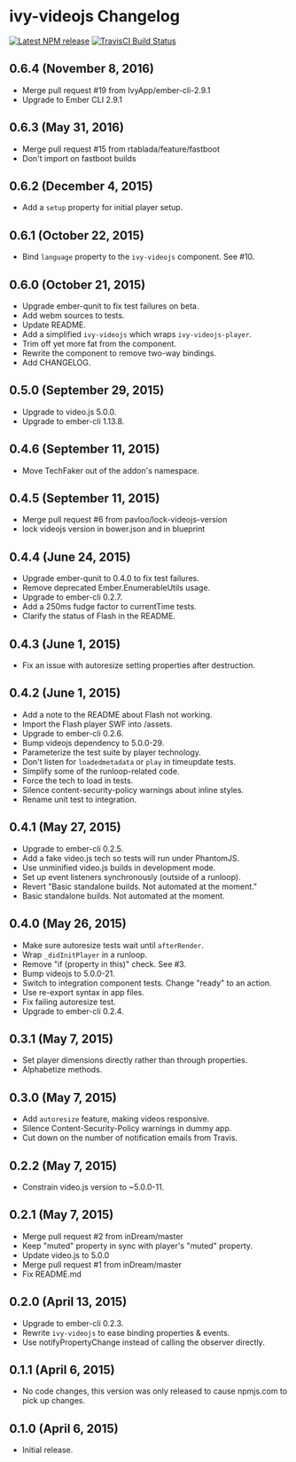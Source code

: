 # ivy-videojs Changelog

[![Latest NPM release][npm-badge]][npm-badge-url]
[![TravisCI Build Status][travis-badge]][travis-badge-url]

[npm-badge-url]: https://www.npmjs.com/package/ivy-videojs
[npm-badge]: https://img.shields.io/npm/v/ivy-videojs.svg
[travis-badge-url]: https://travis-ci.org/IvyApp/ivy-videojs
[travis-badge]: https://travis-ci.org/IvyApp/ivy-videojs.svg?branch=master

## 0.6.4 (November 8, 2016)

  * Merge pull request #19 from IvyApp/ember-cli-2.9.1
  * Upgrade to Ember CLI 2.9.1

## 0.6.3 (May 31, 2016)

  * Merge pull request #15 from rtablada/feature/fastboot
  * Don't import on fastboot builds

## 0.6.2 (December 4, 2015)

  * Add a `setup` property for initial player setup.

## 0.6.1 (October 22, 2015)

  * Bind `language` property to the `ivy-videojs` component. See #10.

## 0.6.0 (October 21, 2015)

  * Upgrade ember-qunit to fix test failures on beta.
  * Add webm sources to tests.
  * Update README.
  * Add a simplified `ivy-videojs` which wraps `ivy-videojs-player`.
  * Trim off yet more fat from the component.
  * Rewrite the component to remove two-way bindings.
  * Add CHANGELOG.

## 0.5.0 (September 29, 2015)

  * Upgrade to video.js 5.0.0.
  * Upgrade to ember-cli 1.13.8.

## 0.4.6 (September 11, 2015)

  * Move TechFaker out of the addon's namespace.

## 0.4.5 (September 11, 2015)

  * Merge pull request #6 from pavloo/lock-videojs-version
  * lock videojs version in bower.json and in blueprint

## 0.4.4 (June 24, 2015)

  * Upgrade ember-qunit to 0.4.0 to fix test failures.
  * Remove deprecated Ember.EnumerableUtils usage.
  * Upgrade to ember-cli 0.2.7.
  * Add a 250ms fudge factor to currentTime tests.
  * Clarify the status of Flash in the README.

## 0.4.3 (June 1, 2015)

  * Fix an issue with autoresize setting properties after destruction.

## 0.4.2 (June 1, 2015)

  * Add a note to the README about Flash not working.
  * Import the Flash player SWF into /assets.
  * Upgrade to ember-cli 0.2.6.
  * Bump videojs dependency to 5.0.0-29.
  * Parameterize the test suite by player technology.
  * Don't listen for `loadedmetadata` or `play` in timeupdate tests.
  * Simplify some of the runloop-related code.
  * Force the tech to load in tests.
  * Silence content-security-policy warnings about inline styles.
  * Rename unit test to integration.

## 0.4.1 (May 27, 2015)

  * Upgrade to ember-cli 0.2.5.
  * Add a fake video.js tech so tests will run under PhantomJS.
  * Use unminified video.js builds in development mode.
  * Set up event listeners synchronously (outside of a runloop).
  * Revert "Basic standalone builds. Not automated at the moment."
  * Basic standalone builds. Not automated at the moment.

## 0.4.0 (May 26, 2015)

  * Make sure autoresize tests wait until `afterRender`.
  * Wrap `_didInitPlayer` in a runloop.
  * Remove "if (property in this)" check. See #3.
  * Bump videojs to 5.0.0-21.
  * Switch to integration component tests. Change "ready" to an action.
  * Use re-export syntax in app files.
  * Fix failing autoresize test.
  * Upgrade to ember-cli 0.2.4.

## 0.3.1 (May 7, 2015)

  * Set player dimensions directly rather than through properties.
  * Alphabetize methods.

## 0.3.0 (May 7, 2015)

  * Add `autoresize` feature, making videos responsive.
  * Silence Content-Security-Policy warnings in dummy app.
  * Cut down on the number of notification emails from Travis.

## 0.2.2 (May 7, 2015)

  * Constrain video.js version to ~5.0.0-11.

## 0.2.1 (May 7, 2015)

  * Merge pull request #2 from inDream/master
  * Keep "muted" property in sync with player's "muted" property.
  * Update video.js to 5.0.0
  * Merge pull request #1 from inDream/master
  * Fix README.md

## 0.2.0 (April 13, 2015)

  * Upgrade to ember-cli 0.2.3.
  * Rewrite `ivy-videojs` to ease binding properties & events.
  * Use notifyPropertyChange instead of calling the observer directly.

## 0.1.1 (April 6, 2015)

  * No code changes, this version was only released to cause npmjs.com to pick up changes.

## 0.1.0 (April 6, 2015)

  * Initial release.
